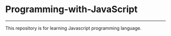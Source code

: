 # Programming-with-JavaScript
---
This repository is for learning Javascript programming language.

